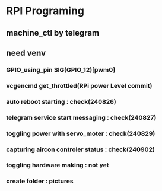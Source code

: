 # RPI Programing
## machine_ctl by telegram

## need venv 

### GPIO_using_pin SIG(GPIO_12)[pwm0]

### vcgencmd get_throttled(RPi power Level commit)

### auto reboot starting : check(240826)

### telegram service start messaging : check(240827)

### toggling power with servo_moter : check(240829)

### capturing aircon controler status : check(240902)

### toggling hardware making : not yet

### create folder : pictures
